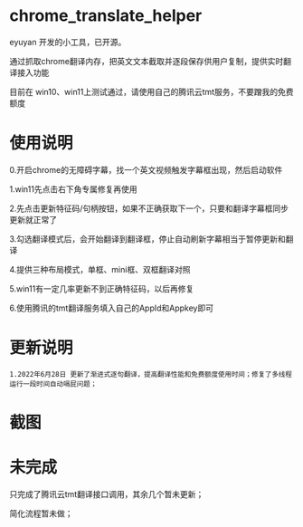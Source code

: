 # chrome_translate_helper
eyuyan 开发的小工具，已开源。

通过抓取chrome翻译内存，把英文文本截取并逐段保存供用户复制，提供实时翻译接入功能

目前在 win10、win11上测试通过，请使用自己的腾讯云tmt服务，不要蹭我的免费额度



# 使用说明
0.开启chrome的无障碍字幕，找一个英文视频触发字幕框出现，然后启动软件

1.win11先点击右下角专属修复再使用

2.先点击更新特征码/句柄按钮，如果不正确获取下一个，只要和翻译字幕框同步更新就正常了

3.勾选翻译模式后，会开始翻译到翻译框，停止自动刷新字幕相当于暂停更新和翻译

4.提供三种布局模式，单框、mini框、双框翻译对照

5.win11有一定几率更新不到正确特征码，以后再修复

6.使用腾讯的tmt翻译服务填入自己的AppId和Appkey即可


# 更新说明
    1.2022年6月28日 更新了渐进式逐句翻译，提高翻译性能和免费额度使用时间；修复了多线程运行一段时间自动嗝屁问题；


# 截图
# 未完成

只完成了腾讯云tmt翻译接口调用，其余几个暂未更新；


简化流程暂未做；

